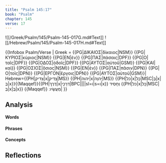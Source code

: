 ```yaml
---
title: "Psalm 145:17"
book: "Psalm"
chapter: 145
verse: 17
---
```

![[/Greek/Psalm/145/Psalm-145-017G.md#Text]]
![[/Hebrew/Psalm/145/Psalm-145-017H.md#Text]]

{{Infobox Psalm/Verse |
Greek = {{PG|ΔΙΚΑΙΟΣ|δίκαιος|NSM}} {{PG|ΚΥΡΙΟΣ|κύριος|NSM}} {{PG|ΕΝ|ἐν}} {{PG|ΠΑΣ|πάσαις|DPF}} {{PG|Ο|ταῖς|DPF}} {{PG|ΟΔΟΣ|ὁδοῖς|DPF}} {{PG|ΑΥΤΟΣ|αὐτοῦ|GSM}} {{PG|ΚΑΙ|καὶ}} {{PG|ΟΣΙΟΣ|ὅσιος|NSM}} {{PG|ΕΝ|ἐν}} {{PG|ΠΑΣ|πᾶσιν|DPN}} {{PG|Ο|τοῖς|DPN}} {{PG|ΕΡΓΟΝ|ἔργοις|DPN}} {{PG|ΑΥΤΟΣ|αὐτοῦ|GSM}}|
Hebrew={{PH|צדיק|x|צַדִּיק|MS}} {{PH|יהוה|x|יְהוָה|MS}} {{PH|כל|x|כָל|MSC|בְּ|x|בְּ|x}}{{Maqqef}}{{PH|דֶּרֶךְ|x|דְּרָכָי|BPC||||sl=וֹ|s=ו|x}}
וְחָסִיד
{{PH|כל|x|כָל|MSC|בְּ|x|בְּ|x}} {{Maqqef}}
מַעֲשָׂיו
׃|
}}

## Analysis

#### Words

#### Phrases

#### Concepts

## Reflections
